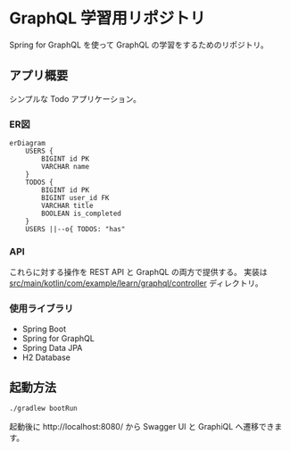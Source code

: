 # GraphQL 学習用リポジトリ

Spring for GraphQL を使って GraphQL の学習をするためのリポジトリ。

## アプリ概要

シンプルな Todo アプリケーション。

### ER図

```mermaid
erDiagram
    USERS {
        BIGINT id PK
        VARCHAR name
    }
    TODOS {
        BIGINT id PK
        BIGINT user_id FK
        VARCHAR title
        BOOLEAN is_completed
    }
    USERS ||--o{ TODOS: "has"
```

### API

これらに対する操作を REST API と GraphQL の両方で提供する。
実装は [src/main/kotlin/com/example/learn/graphql/controller](src/main/kotlin/com/example/learn/graphql/controller)
ディレクトリ。

### 使用ライブラリ

- Spring Boot
- Spring for GraphQL
- Spring Data JPA
- H2 Database

## 起動方法

```bash
./gradlew bootRun
```

起動後に http://localhost:8080/ から Swagger UI と GraphiQL へ遷移できます。